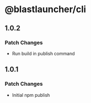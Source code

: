 # @blastlauncher/cli

## 1.0.2

### Patch Changes

- Run build in publish command

## 1.0.1

### Patch Changes

- Initial npm publish
